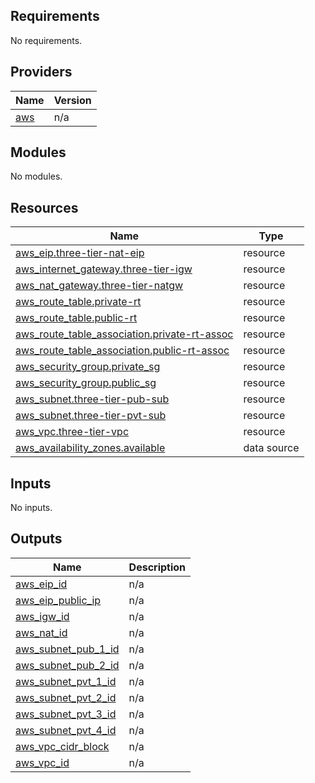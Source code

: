 ## Requirements

No requirements.

## Providers

| Name | Version |
|------|---------|
| <a name="provider_aws"></a> [aws](#provider\_aws) | n/a |

## Modules

No modules.

## Resources

| Name | Type |
|------|------|
| [aws_eip.three-tier-nat-eip](https://registry.terraform.io/providers/hashicorp/aws/latest/docs/resources/eip) | resource |
| [aws_internet_gateway.three-tier-igw](https://registry.terraform.io/providers/hashicorp/aws/latest/docs/resources/internet_gateway) | resource |
| [aws_nat_gateway.three-tier-natgw](https://registry.terraform.io/providers/hashicorp/aws/latest/docs/resources/nat_gateway) | resource |
| [aws_route_table.private-rt](https://registry.terraform.io/providers/hashicorp/aws/latest/docs/resources/route_table) | resource |
| [aws_route_table.public-rt](https://registry.terraform.io/providers/hashicorp/aws/latest/docs/resources/route_table) | resource |
| [aws_route_table_association.private-rt-assoc](https://registry.terraform.io/providers/hashicorp/aws/latest/docs/resources/route_table_association) | resource |
| [aws_route_table_association.public-rt-assoc](https://registry.terraform.io/providers/hashicorp/aws/latest/docs/resources/route_table_association) | resource |
| [aws_security_group.private_sg](https://registry.terraform.io/providers/hashicorp/aws/latest/docs/resources/security_group) | resource |
| [aws_security_group.public_sg](https://registry.terraform.io/providers/hashicorp/aws/latest/docs/resources/security_group) | resource |
| [aws_subnet.three-tier-pub-sub](https://registry.terraform.io/providers/hashicorp/aws/latest/docs/resources/subnet) | resource |
| [aws_subnet.three-tier-pvt-sub](https://registry.terraform.io/providers/hashicorp/aws/latest/docs/resources/subnet) | resource |
| [aws_vpc.three-tier-vpc](https://registry.terraform.io/providers/hashicorp/aws/latest/docs/resources/vpc) | resource |
| [aws_availability_zones.available](https://registry.terraform.io/providers/hashicorp/aws/latest/docs/data-sources/availability_zones) | data source |

## Inputs

No inputs.

## Outputs

| Name | Description |
|------|-------------|
| <a name="output_aws_eip_id"></a> [aws\_eip\_id](#output\_aws\_eip\_id) | n/a |
| <a name="output_aws_eip_public_ip"></a> [aws\_eip\_public\_ip](#output\_aws\_eip\_public\_ip) | n/a |
| <a name="output_aws_igw_id"></a> [aws\_igw\_id](#output\_aws\_igw\_id) | n/a |
| <a name="output_aws_nat_id"></a> [aws\_nat\_id](#output\_aws\_nat\_id) | n/a |
| <a name="output_aws_subnet_pub_1_id"></a> [aws\_subnet\_pub\_1\_id](#output\_aws\_subnet\_pub\_1\_id) | n/a |
| <a name="output_aws_subnet_pub_2_id"></a> [aws\_subnet\_pub\_2\_id](#output\_aws\_subnet\_pub\_2\_id) | n/a |
| <a name="output_aws_subnet_pvt_1_id"></a> [aws\_subnet\_pvt\_1\_id](#output\_aws\_subnet\_pvt\_1\_id) | n/a |
| <a name="output_aws_subnet_pvt_2_id"></a> [aws\_subnet\_pvt\_2\_id](#output\_aws\_subnet\_pvt\_2\_id) | n/a |
| <a name="output_aws_subnet_pvt_3_id"></a> [aws\_subnet\_pvt\_3\_id](#output\_aws\_subnet\_pvt\_3\_id) | n/a |
| <a name="output_aws_subnet_pvt_4_id"></a> [aws\_subnet\_pvt\_4\_id](#output\_aws\_subnet\_pvt\_4\_id) | n/a |
| <a name="output_aws_vpc_cidr_block"></a> [aws\_vpc\_cidr\_block](#output\_aws\_vpc\_cidr\_block) | n/a |
| <a name="output_aws_vpc_id"></a> [aws\_vpc\_id](#output\_aws\_vpc\_id) | n/a |
